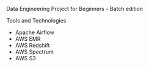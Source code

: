 Data Engineering Project for Beginners - Batch edition

Tools and Technologies
- Apache Airflow
- AWS EMR
- AWS Redshift
- AWS Spectrum
- AWS S3

